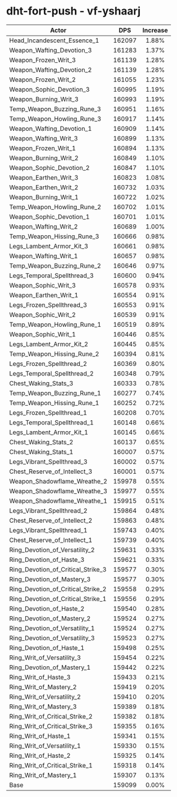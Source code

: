 # dht-fort-push - vf-yshaarj
| Actor | DPS | Increase |
|---|:---:|:---:|
|Head_Incandescent_Essence_1|162097|1.88%|
|Weapon_Wafting_Devotion_3|161283|1.37%|
|Weapon_Frozen_Writ_3|161139|1.28%|
|Weapon_Wafting_Devotion_2|161139|1.28%|
|Weapon_Frozen_Writ_2|161055|1.23%|
|Weapon_Sophic_Devotion_3|160995|1.19%|
|Weapon_Burning_Writ_3|160993|1.19%|
|Temp_Weapon_Buzzing_Rune_3|160951|1.16%|
|Temp_Weapon_Howling_Rune_3|160917|1.14%|
|Weapon_Wafting_Devotion_1|160909|1.14%|
|Weapon_Wafting_Writ_3|160899|1.13%|
|Weapon_Frozen_Writ_1|160894|1.13%|
|Weapon_Burning_Writ_2|160849|1.10%|
|Weapon_Sophic_Devotion_2|160847|1.10%|
|Weapon_Earthen_Writ_3|160823|1.08%|
|Weapon_Earthen_Writ_2|160732|1.03%|
|Weapon_Burning_Writ_1|160722|1.02%|
|Temp_Weapon_Howling_Rune_2|160702|1.01%|
|Weapon_Sophic_Devotion_1|160701|1.01%|
|Weapon_Wafting_Writ_2|160689|1.00%|
|Temp_Weapon_Hissing_Rune_3|160666|0.98%|
|Legs_Lambent_Armor_Kit_3|160661|0.98%|
|Weapon_Wafting_Writ_1|160657|0.98%|
|Temp_Weapon_Buzzing_Rune_2|160646|0.97%|
|Legs_Temporal_Spellthread_3|160600|0.94%|
|Weapon_Sophic_Writ_3|160578|0.93%|
|Weapon_Earthen_Writ_1|160554|0.91%|
|Legs_Frozen_Spellthread_3|160553|0.91%|
|Weapon_Sophic_Writ_2|160539|0.91%|
|Temp_Weapon_Howling_Rune_1|160519|0.89%|
|Weapon_Sophic_Writ_1|160446|0.85%|
|Legs_Lambent_Armor_Kit_2|160445|0.85%|
|Temp_Weapon_Hissing_Rune_2|160394|0.81%|
|Legs_Frozen_Spellthread_2|160369|0.80%|
|Legs_Temporal_Spellthread_2|160348|0.79%|
|Chest_Waking_Stats_3|160333|0.78%|
|Temp_Weapon_Buzzing_Rune_1|160277|0.74%|
|Temp_Weapon_Hissing_Rune_1|160252|0.72%|
|Legs_Frozen_Spellthread_1|160208|0.70%|
|Legs_Temporal_Spellthread_1|160148|0.66%|
|Legs_Lambent_Armor_Kit_1|160145|0.66%|
|Chest_Waking_Stats_2|160137|0.65%|
|Chest_Waking_Stats_1|160007|0.57%|
|Legs_Vibrant_Spellthread_3|160002|0.57%|
|Chest_Reserve_of_Intellect_3|160001|0.57%|
|Weapon_Shadowflame_Wreathe_2|159978|0.55%|
|Weapon_Shadowflame_Wreathe_3|159977|0.55%|
|Weapon_Shadowflame_Wreathe_1|159915|0.51%|
|Legs_Vibrant_Spellthread_2|159864|0.48%|
|Chest_Reserve_of_Intellect_2|159863|0.48%|
|Legs_Vibrant_Spellthread_1|159743|0.40%|
|Chest_Reserve_of_Intellect_1|159739|0.40%|
|Ring_Devotion_of_Versatility_2|159631|0.33%|
|Ring_Devotion_of_Haste_3|159621|0.33%|
|Ring_Devotion_of_Critical_Strike_3|159577|0.30%|
|Ring_Devotion_of_Mastery_3|159577|0.30%|
|Ring_Devotion_of_Critical_Strike_2|159558|0.29%|
|Ring_Devotion_of_Critical_Strike_1|159556|0.29%|
|Ring_Devotion_of_Haste_2|159540|0.28%|
|Ring_Devotion_of_Mastery_2|159524|0.27%|
|Ring_Devotion_of_Versatility_1|159524|0.27%|
|Ring_Devotion_of_Versatility_3|159523|0.27%|
|Ring_Devotion_of_Haste_1|159498|0.25%|
|Ring_Writ_of_Versatility_3|159454|0.22%|
|Ring_Devotion_of_Mastery_1|159442|0.22%|
|Ring_Writ_of_Haste_3|159433|0.21%|
|Ring_Writ_of_Mastery_2|159419|0.20%|
|Ring_Writ_of_Versatility_2|159410|0.20%|
|Ring_Writ_of_Mastery_3|159389|0.18%|
|Ring_Writ_of_Critical_Strike_2|159382|0.18%|
|Ring_Writ_of_Critical_Strike_3|159355|0.16%|
|Ring_Writ_of_Haste_1|159341|0.15%|
|Ring_Writ_of_Versatility_1|159330|0.15%|
|Ring_Writ_of_Haste_2|159325|0.14%|
|Ring_Writ_of_Critical_Strike_1|159318|0.14%|
|Ring_Writ_of_Mastery_1|159307|0.13%|
|Base|159099|0.00%|
